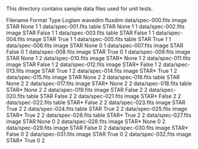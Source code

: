This directory contains sample data files used for unit tests.

Filename      Format Type  Loglam wavedim fluxdim
data/spec-000.fits image  STAR   None 1 1
data/spec-001.fits table  STAR   None 1 1
data/spec-002.fits image  STAR   False 1 1
data/spec-003.fits table  STAR   False 1 1
data/spec-004.fits image  STAR   True 1 1
data/spec-005.fits table  STAR   True 1 1
data/spec-006.fits image  STAR   None 0 1
data/spec-007.fits image  STAR   False 0 1
data/spec-008.fits image  STAR   True 0 1
data/spec-009.fits image  STAR   None 1 2
data/spec-010.fits image  STAR*  None 1 2
data/spec-011.fits image  STAR   False 1 2
data/spec-012.fits image  STAR*  False 1 2
data/spec-013.fits image  STAR   True 1 2
data/spec-014.fits image  STAR*  True 1 2
data/spec-015.fits image  STAR   None 2 2
data/spec-016.fits table  STAR   None 2 2
data/spec-017.fits image  STAR*  None 2 2
data/spec-018.fits table  STAR*  None 2 2
data/spec-019.fits image  STAR   False 2 2
data/spec-020.fits table  STAR   False 2 2
data/spec-021.fits image  STAR*  False 2 2
data/spec-022.fits table  STAR*  False 2 2
data/spec-023.fits image  STAR   True 2 2
data/spec-024.fits table  STAR   True 2 2
data/spec-025.fits image  STAR*  True 2 2
data/spec-026.fits table  STAR*  True 2 2
data/spec-027.fits image  STAR   None 0 2
data/spec-028.fits image  STAR*  None 0 2
data/spec-029.fits image  STAR   False 0 2
data/spec-030.fits image  STAR*  False 0 2
data/spec-031.fits image  STAR   True 0 2
data/spec-032.fits image  STAR*  True 0 2
